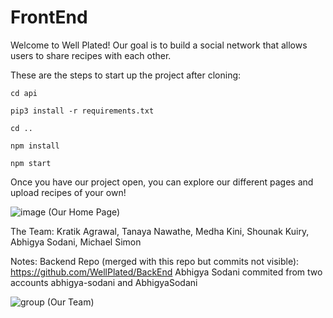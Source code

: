 # FrontEnd

Welcome to Well Plated! Our goal is to build a social network that allows users to share recipes with each other. 


These are the steps to start up the project after cloning:

`cd api`

`pip3 install -r requirements.txt`

`cd ..`

`npm install`

`npm start`

Once you have our project open, you can explore our different pages and upload recipes of your own!

![image](https://user-images.githubusercontent.com/75349834/120712382-659df300-c475-11eb-9ba5-6d713641f477.png)
(Our Home Page)


The Team:
Kratik Agrawal,
Tanaya Nawathe,
Medha Kini,
Shounak Kuiry,
Abhigya Sodani,
Michael Simon

Notes:
Backend Repo (merged with this repo but commits not visible): https://github.com/WellPlated/BackEnd
Abhigya Sodani commited from two accounts abhigya-sodani and AbhigyaSodani

![group](https://user-images.githubusercontent.com/75349834/120722645-efa18800-c484-11eb-9a25-eb3dbb2adeec.jpg)
(Our Team)
